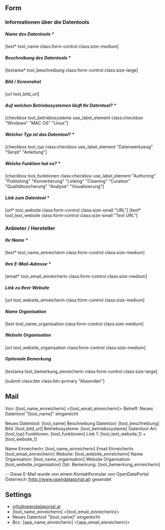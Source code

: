 
## Form
<div class="col-sm-9">
<h3>Informationen über die Datentools</h3>

<div class="form-group row app_name">
<h5>Name des Datentools *</h5>
[text* tool_name class:form-control class:size-medium]
</div>

<div class="form-group row col-sm-8 app_beschreibung">
<h5>Beschreibung des Datentools *</h5>
[textarea* tool_beschreibung class:form-control class:size-large]
</div>

<div class="form-group row form-bild">
<h5>Bild / Screenshot</h5>
[url tool_bild_url]
</div>

<div class="row app_betriebssysteme">
<h5>Auf welchen Betriebssystemen läuft Ihr Datentool? *</h5>
[checkbox tool_betriebssysteme use_label_element class:checkbox "Windows" "MAC OS" "Linux"]
</div>

<div class="row app_art">
<h5>Welcher Typ ist das Datentool? *</h5>
[checkbox tool_typ class:checkbox use_label_element "Datenwerkzeug" "Skript" "Anleitung"]
</div>

<div class="row tool_funktionen">
<h5>Welche Funktion hat es? *</h5>
[checkbox tool_funktionen class:checkbox use_label_element "Authoring" "Publishing" "Konvertierung" "Linking" "Cleaning" "Curation" "Qualitätssicherung" "Analyse" "Visualisierung"]
</div>

<div class="form-group row form-app_links">
<h5>Link zum Datentool *</h5>
<div class="row link1">
[url* tool_website class:form-control class:size-small "URL"] [text* tool_text_website class:form-control class:size-small "Text URL"]
</div>
</div>
</div>

<div class="form-group row col-sm-9">

<h3>Anbieter / Hersteller</h3>
<h5 class="app_name_einreicherin">Ihr Name *</h5>
[text* tool_name_einreicherin class:form-control class:size-medium]

<h5 class="app_email_einreicherin">Ihre E-Mail-Adresse *</h5>
[email* tool_email_einreicherin class:form-control class:size-medium]

<h5 class="app_website_einreicherin">Link zu Ihrer Website</h5>
[url tool_website_einreicherin class:form-control class:size-medium]

<h5 class="app_name_organisation">Name Organisation</h5>
[text tool_name_organisation class:form-control class:size-medium]

<h5 class="app_website_organisation">Website Organisation</h5>
[url tool_website_organisation class:form-control class:size-medium]

</div>

<div class="form-group row app_bemerkung_einreicherin col-sm-9">
<h5>Optionale Bemerkung</h5>
[textarea tool_bemerkung_einreicherin class:form-control class:size-large]
</div>

<p class="row">[submit class:btn class:btn-primary "Absenden"]</p>

## Mail
Von: [tool_name_einreicherin] <[tool_email_einreicherin]>
Betreff: Neues Datentool "[tool_name]" eingereicht

Neues Datentool: [tool_name]
Beschreibung Datentool: [tool_beschreibung]
Bild: [tool_bild_url]
Betriebssysteme:  [tool_betriebssysteme]
Datentool-Art:  [tool_typ]
Funktionen:  [tool_funktionen] 
Link 1: [tool_text_website_1] + [tool_website_1]

Name EinreicherIn: [tool_name_einreicherin]
Email EinreicherIn: [tool_email_einreicherin]
Website: [tool_website_einreicherin]
Name Organisation: [tool_name_organisation]
Website Organisation: [tool_website_organisation]
Opt. Bemerkung: [tool_bemerkung_einreicherin]

--
Diese E-Mail wurde von einem Kontaktformular von OpenDataPortal Österreich (http://www.opendataportal.at) gesendet

## Settings
- info@opendataportal.at
- [tool_name_einreicherin] <[tool_email_einreicherin]>
- Neues Datentool "[tool_name]" eingereicht
- Bcc: [app_name_einreicherin] <[app_email_einreicherin]>





